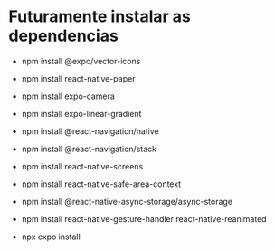# Futuramente instalar as dependencias

- npm install @expo/vector-icons
- npm install react-native-paper
- npm install expo-camera
- npm install expo-linear-gradient
- npm install @react-navigation/native
- npm install @react-navigation/stack
- npm install react-native-screens
- npm install react-native-safe-area-context
- npm install @react-native-async-storage/async-storage

- npm install react-native-gesture-handler react-native-reanimated
- npx expo install